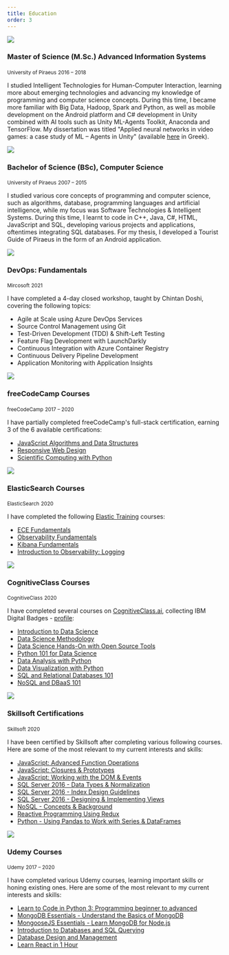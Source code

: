 ```yaml
---
title: Education
order: 3
---
```


<div class="flex mt-4">
  <div class="w-20 flex-grow-0 flex-shrink-0 media-col pt-2"><img src="./unipi.png" /></div>
  <div>
  <h3 class="text-2xl">Master of Science (M.Sc.) Advanced Information Systems</h3>
  <small class="text-xs block text-gray-700">University of Piraeus</small>
  <small class="text-xs block text-gray-700 mb-4">2016 – 2018</small>
  </div>
</div>

I studied Intelligent Technologies for Human-Computer Interaction, learning more about emerging technologies and advancing my knowledge of programming and computer science concepts. During this time, I became more familiar with Big Data, Hadoop, Spark and Python, as well as mobile development on the Android platform and C# development in Unity combined with AI tools such as Unity ML-Agents Toolkit, Anaconda and TensorFlow. My dissertation was titled "Applied neural networks in video games: a case study of ML – Agents in Unity" (available [here](http://dione.lib.unipi.gr/xmlui/bitstream/handle/unipi/11835/maciohsek_16018.pdf?sequence=1&isAllowed=y) in Greek).

<div class="flex mt-12">
  <div class="w-20 flex-grow-0 flex-shrink-0 media-col pt-2"><img src="./unipi.png" /></div>
  <div>
  <h3 class="text-2xl">Bachelor of Science (BSc), Computer Science</h3>
  <small class="text-xs block text-gray-700">University of Piraeus</small>
  <small class="text-xs block text-gray-700 mb-4">2007 – 2015</small>
  </div>
</div>

I studied various core concepts of programming and computer science, such as algorithms, database, programming languages and artificial intelligence, while my focus was Software Technologies & Intelligent Systems. During this time, I learnt to code in C++, Java, C#, HTML, JavaScript and SQL, developing various projects and applications, oftentimes integrating SQL databases. For my thesis, I developed a Tourist Guide of Piraeus in the form of an Android application.

<div class="flex mt-12">
  <div class="w-20 flex-grow-0 flex-shrink-0 media-col pt-2"><img src="./microsoft.png" /></div>
  <div>
  <h3 class="text-2xl">DevOps: Fundamentals</h3>
  <small class="text-xs block text-gray-700">Mircosoft</small>
  <small class="text-xs block text-gray-700 mb-4">2021</small>
  </div>  
</div>

I have completed a 4-day closed workshop, taught by Chintan Doshi, covering the following topics:

- Agile at Scale using Azure DevOps Services
- Source Control Management using Git
- Test-Driven Development (TDD) & Shift-Left Testing
- Feature Flag Development with LaunchDarkly
- Continuous Integration with Azure Container Registry
- Continuous Delivery Pipeline Development
- Application Monitoring with Application Insights

<div class="flex mt-12">
  <div class="w-20 flex-grow-0 flex-shrink-0 media-col pt-2"><img src="./code_camp.jpg" /></div>
  <div>
  <h3 class="text-2xl">freeCodeCamp Courses</h3>
  <small class="text-xs block text-gray-700">freeCodeCamp</small>
  <small class="text-xs block text-gray-700 mb-4">2017 – 2020</small>
  </div>  
</div>

I have partially completed freeCodeCamp's full-stack certification, earning 3 of the 6 available certifications:

- [JavaScript Algorithms and Data Structures](https://www.freecodecamp.org/certification/trinityyi/javascript-algorithms-and-data-structures)
- [Responsive Web Design](https://www.freecodecamp.org/certification/trinityyi/responsive-web-design)
- [Scientific Computing with Python](https://www.freecodecamp.org/certification/trinityyi/scientific-computing-with-python-v7)

<div class="flex mt-12">
  <div class="w-20 flex-grow-0 flex-shrink-0 media-col pt-2"><img src="./elastic.png" /></div>
  <div>
  <h3 class="text-2xl">ElasticSearch Courses</h3>
  <small class="text-xs block text-gray-700">ElasticSearch</small>
  <small class="text-xs block text-gray-700 mb-4">2020</small>
  </div>  
</div>

I have completed the following [Elastic Training](https://www.elastic.co/training/) courses:
- [ECE Fundamentals](https://www.elastic.co/training/ece-fundamentals)
- [Observability Fundamentals](https://www.elastic.co/training/observability-fundamentals)
- [Kibana Fundamentals](https://www.elastic.co/training/kibana-fundamentals)
- [Introduction to Observability: Logging](https://www.elastic.co/training/introduction-to-observability---logging)

<div class="flex mt-12">
  <div class="w-20 flex-grow-0 flex-shrink-0 media-col pt-2"><img src="./CognitiveClass.png" /></div>
  <div>
  <h3 class="text-2xl">CognitiveClass Courses</h3>
  <small class="text-xs block text-gray-700">CognitiveClass</small>
  <small class="text-xs block text-gray-700 mb-4">2020</small>
  </div>  
</div>

I have completed several courses on [CognitiveClass.ai](https://cognitiveclass.ai/), collecting IBM Digital Badges - [profile](https://www.youracclaim.com/users/isabelle-maciohsek):
- [Introduction to Data Science](https://courses.cognitiveclass.ai/certificates/aabca5437d4545898b8864621efc69a2)
- [Data Science Methodology](https://courses.cognitiveclass.ai/certificates/48e43dcf20944000ab6bb57272f10565)
- [Data Science Hands-On with Open Source Tools](https://courses.cognitiveclass.ai/certificates/72cb65a6f23d439cb39dfae57189b9f4)
- [Python 101 for Data Science](https://courses.cognitiveclass.ai/certificates/f78d1a1c0a54475390839a1a81e9af7f)
- [Data Analysis with Python](https://courses.cognitiveclass.ai/certificates/be06a63efee642b1abbf33cabb8510cb)
- [Data Visualization with Python](https://courses.cognitiveclass.ai/certificates/530d9968a54c4a278808c7cf56872c3b)
- [SQL and Relational Databases 101](https://courses.cognitiveclass.ai/certificates/4811b57529ea4b40874d7335cfef4ee5)
- [NoSQL and DBaaS 101](https://courses.cognitiveclass.ai/certificates/9bb8a12dc1c747db9b7a837abbcf44a2)

<div class="flex mt-12">
  <div class="w-20 flex-grow-0 flex-shrink-0 media-col pt-2"><img src="./skillsoft.jpg" /></div>
  <div>
  <h3 class="text-2xl">Skillsoft Certifications</h3>
  <small class="text-xs block text-gray-700">Skillsoft</small>
  <small class="text-xs block text-gray-700 mb-4">2020</small>
  </div>  
</div>

I have been certified by Skillsoft after completing various following courses. Here are some of the most relevant to my current interests and skills:

- [JavaScript: Advanced Function Operations](https://www2.skillsoft.com/percipio-categories/javascript-core-concepts/)
- [JavaScript: Closures & Prototypes](https://www2.skillsoft.com/percipio-categories/javascript-core-concepts/)
- [JavaScript: Working with the DOM & Events](https://www2.skillsoft.com/percipio-categories/javascript-core-concepts/)
- [SQL Server 2016 - Data Types & Normalization](https://www2.skillsoft.com/percipio-categories/mcsa-sql-2016-database-development/)
- [SQL Server 2016 - Index Design Guidelines](https://www2.skillsoft.com/percipio-categories/mcsa-sql-2016-database-development/)
- [SQL Server 2016 - Designing & Implementing Views](https://www2.skillsoft.com/percipio-categories/mcsa-sql-2016-database-development/)
- [NoSQL - Concepts & Background](https://www2.skillsoft.com/percipio-categories/nosql/)
- [Reactive Programming Using Redux](https://www2.skillsoft.com/percipio-categories/react/)
- [Python - Using Pandas to Work with Series & DataFrames](https://www2.skillsoft.com/percipio-categories/data-science-track-1-data-analyst/?technology=python-3)

<div class="flex mt-12">
  <div class="w-20 flex-grow-0 flex-shrink-0 media-col pt-2"><img src="./udemy.png" /></div>
  <div>
  <h3 class="text-2xl">Udemy Courses</h3>
  <small class="text-xs block text-gray-700">Udemy</small>
  <small class="text-xs block text-gray-700 mb-4">2017 – 2020</small>
  </div>
</div>

I have completed various Udemy courses, learning important skills or honing existing ones. Here are some of the most relevant to my current interests and skills: 

- [Learn to Code in Python 3: Programming beginner to advanced](https://www.udemy.com/course/learn-python-programming-a-step-by-step-course-to-beginners/)
- [MongoDB Essentials - Understand the Basics of MongoDB](https://www.udemy.com/course/mongodb-essentials/)
- [MongooseJS Essentials - Learn MongoDB for Node.js](https://www.udemy.com/course/mongoosejs-essentials/)
- [Introduction to Databases and SQL Querying](https://www.udemy.com/course/introduction-to-databases-and-sql-querying/)
- [Database Design and Management](https://www.udemy.com/course/database-design-and-management/)
- [Learn React in 1 Hour](https://www.udemy.com/course/learn-react-in-1-hour/)
